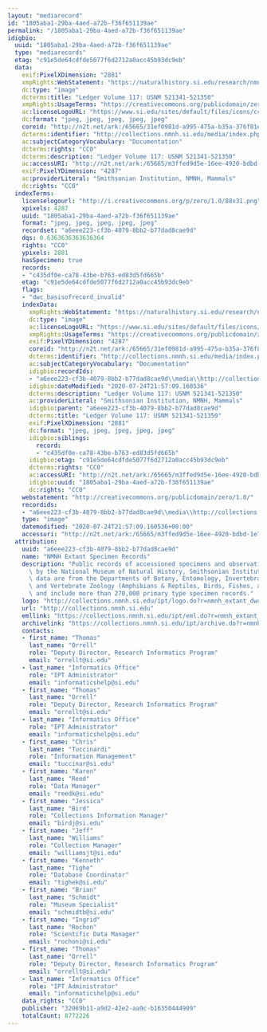 ```yaml
---
layout: "mediarecord"
id: "1805aba1-29ba-4aed-a72b-f36f651139ae"
permalink: "/1805aba1-29ba-4aed-a72b-f36f651139ae"
idigbio:
  uuid: "1805aba1-29ba-4aed-a72b-f36f651139ae"
  type: "mediarecords"
  etag: "c91e5de64cdfde5077f6d2712a0acc45b93dc9eb"
  data:
    exif:PixelXDimension: "2881"
    xmpRights:WebStatement: "https://naturalhistory.si.edu/research/nmnh-collections/museum-collections-policies"
    dc:type: "image"
    dcterms:title: "Ledger Volume 117: USNM 521341-521350"
    xmpRights:UsageTerms: "https://creativecommons.org/publicdomain/zero/1.0/"
    ac:licenseLogoURL: "https://www.si.edu/sites/default/files/icons/cc0.svg"
    dc:format: "jpeg, jpeg, jpeg, jpeg, jpeg"
    coreid: "http://n2t.net/ark:/65665/31ef0981d-a995-475a-b35a-376f81eb8457"
    dcterms:identifier: "http://collections.nmnh.si.edu/media/index.php?irn=14200750"
    ac:subjectCategoryVocabulary: "Documentation"
    dcterms:rights: "CC0"
    dcterms:description: "Ledger Volume 117: USNM 521341-521350"
    ac:accessURI: "http://n2t.net/ark:/65665/m3ffed9d5e-16ee-4920-bdbd-1e7cf67b87e3"
    exif:PixelYDimension: "4287"
    ac:providerLiteral: "Smithsonian Institution, NMNH, Mammals"
    dc:rights: "CC0"
  indexTerms:
    licenselogourl: "http://i.creativecommons.org/p/zero/1.0/88x31.png"
    xpixels: 4287
    uuid: "1805aba1-29ba-4aed-a72b-f36f651139ae"
    format: "jpeg, jpeg, jpeg, jpeg, jpeg"
    recordset: "a6eee223-cf3b-4079-8bb2-b77dad8cae9d"
    dqs: 0.6363636363636364
    rights: "CC0"
    ypixels: 2881
    hasSpecimen: true
    records:
    - "c435df0e-ca78-43be-b763-ed83d5fd665b"
    etag: "c91e5de64cdfde5077f6d2712a0acc45b93dc9eb"
    flags:
    - "dwc_basisofrecord_invalid"
    indexData:
      xmpRights:WebStatement: "https://naturalhistory.si.edu/research/nmnh-collections/museum-collections-policies"
      dc:type: "image"
      ac:licenseLogoURL: "https://www.si.edu/sites/default/files/icons/cc0.svg"
      xmpRights:UsageTerms: "https://creativecommons.org/publicdomain/zero/1.0/"
      exif:PixelYDimension: "4287"
      coreid: "http://n2t.net/ark:/65665/31ef0981d-a995-475a-b35a-376f81eb8457"
      dcterms:identifier: "http://collections.nmnh.si.edu/media/index.php?irn=14200750"
      ac:subjectCategoryVocabulary: "Documentation"
      idigbio:recordIds:
      - "a6eee223-cf3b-4079-8bb2-b77dad8cae9d\\media\\http://collections.nmnh.si.edu/media/index.php?irn=14200750"
      idigbio:dateModified: "2020-07-24T21:57:09.160536"
      dcterms:description: "Ledger Volume 117: USNM 521341-521350"
      ac:providerLiteral: "Smithsonian Institution, NMNH, Mammals"
      idigbio:parent: "a6eee223-cf3b-4079-8bb2-b77dad8cae9d"
      dcterms:title: "Ledger Volume 117: USNM 521341-521350"
      exif:PixelXDimension: "2881"
      dc:format: "jpeg, jpeg, jpeg, jpeg, jpeg"
      idigbio:siblings:
        record:
        - "c435df0e-ca78-43be-b763-ed83d5fd665b"
      idigbio:etag: "c91e5de64cdfde5077f6d2712a0acc45b93dc9eb"
      dcterms:rights: "CC0"
      ac:accessURI: "http://n2t.net/ark:/65665/m3ffed9d5e-16ee-4920-bdbd-1e7cf67b87e3"
      idigbio:uuid: "1805aba1-29ba-4aed-a72b-f36f651139ae"
      dc:rights: "CC0"
    webstatement: "http://creativecommons.org/publicdomain/zero/1.0/"
    recordids:
    - "a6eee223-cf3b-4079-8bb2-b77dad8cae9d\\media\\http://collections.nmnh.si.edu/media/index.php?irn=14200750"
    type: "image"
    datemodified: "2020-07-24T21:57:09.160536+00:00"
    accessuri: "http://n2t.net/ark:/65665/m3ffed9d5e-16ee-4920-bdbd-1e7cf67b87e3"
  attribution:
    uuid: "a6eee223-cf3b-4079-8bb2-b77dad8cae9d"
    name: "NMNH Extant Specimen Records"
    description: "Public records of accessioned specimens and observations curated\
      \ by the National Museum of Natural History, Smithsonian Institution. These\
      \ data are from the Departments of Botany, Entomology, Invertebrate Zoology\
      \ and Vertebrate Zoology (Amphibians & Reptiles, Birds, Fishes, and Mammals)\
      \ and include more than 270,000 primary type specimen records."
    logo: "http://collections.nmnh.si.edu/ipt/logo.do?r=nmnh_extant_dwc-a"
    url: "http://collections.nmnh.si.edu"
    emllink: "https://collections.nmnh.si.edu/ipt/eml.do?r=nmnh_extant_dwc-a"
    archivelink: "https://collections.nmnh.si.edu/ipt/archive.do?r=nmnh_extant_dwc-a"
    contacts:
    - first_name: "Thomas"
      last_name: "Orrell"
      role: "Deputy Director, Research Informatics Program"
      email: "orrellt@si.edu"
    - last_name: "Informatics Office"
      role: "IPT Administrator"
      email: "informaticshelp@si.edu"
    - first_name: "Thomas"
      last_name: "Orrell"
      role: "Deputy Director, Research Informatics Program"
      email: "orrellt@si.edu"
    - last_name: "Informatics Office"
      role: "IPT Administrator"
      email: "informaticshelp@si.edu"
    - first_name: "Chris"
      last_name: "Tuccinardi"
      role: "Information Management"
      email: "tuccinar@si.edu"
    - first_name: "Karen"
      last_name: "Reed"
      role: "Data Manager"
      email: "reedk@si.edu"
    - first_name: "Jessica"
      last_name: "Bird"
      role: "Collections Information Manager"
      email: "birdj@si.edu"
    - first_name: "Jeff"
      last_name: "Williams"
      role: "Collection Manager"
      email: "williamsjt@si.edu"
    - first_name: "Kenneth"
      last_name: "Tighe"
      role: "Database Coordinator"
      email: "tighek@si.edu"
    - first_name: "Brian"
      last_name: "Schmidt"
      role: "Museum Specialist"
      email: "schmidtb@si.edu"
    - first_name: "Ingrid"
      last_name: "Rochon"
      role: "Scientific Data Manager"
      email: "rochoni@si.edu"
    - first_name: "Thomas"
      last_name: "Orrell"
      role: "Deputy Director, Research Informatics Program"
      email: "orrellt@si.edu"
    - last_name: "Informatics Office"
      role: "IPT Administrator"
      email: "informaticshelp@si.edu"
    data_rights: "CC0"
    publisher: "32069b11-a9d2-42e2-aa9c-b16350444909"
    totalCount: 8772226
---
```

